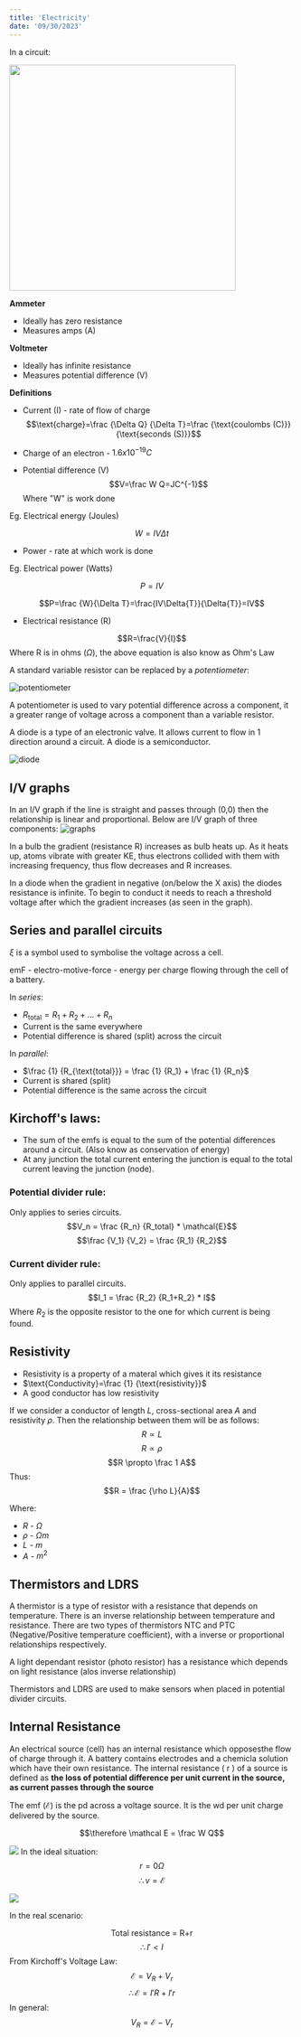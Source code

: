 ```yaml
---
title: 'Electricity'
date: '09/30/2023'
---
```


In a circuit:

<img src="/img/phys/10.png" alt="" width="400"/>

__Ammeter__
- Ideally has zero resistance
- Measures amps (A)

__Voltmeter__
- Ideally has infinite resistance
- Measures potential difference (V)

__Definitions__
- Current (I) - rate of flow of charge
$$\text{charge}=\frac {\Delta Q} {\Delta T}=\frac {\text{coulombs (C)}} {\text{seconds (S)}}$$

- Charge of an electron - $1.6x10^{-19}C$
- Potential difference (V)
$$V=\frac W Q=JC^{-1}$$
Where "W" is work done

Eg. Electrical energy (Joules)

$$W=IV\Delta{t}$$

- Power - rate at which work is done 

Eg. Electrical power (Watts)

$$P=IV$$

$$P=\frac {W}{\Delta T}=\frac{IV\Delta{T}}{\Delta{T}}=IV$$

- Electrical resistance (R)

$$R=\frac{V}{I}$$
Where R is in ohms ($\Omega$), the above equation is also know as Ohm's Law


A standard variable resistor can be replaced by a *potentiometer*:

![potentiometer](/img/phys/13.png) 

A potentiometer is used to vary potential difference across a component, it a greater range of voltage across a component than a variable resistor.

A diode is a type of an electronic valve. It allows current to flow in 1 direction around a circuit. A diode is a semiconductor.

![diode](/img/phys/16.png) 

## I/V graphs

In an I/V graph if the line is straight and passes through (0,0) then the relationship is linear and proportional. Below are I/V graph of three components:
![graphs](/img/phys/15.png) 

In a bulb the gradient (resistance R) increases as bulb heats up. As it heats up, atoms vibrate with greater KE, thus electrons collided with them with increasing frequency, thus flow decreases and R increases.

In a diode when the gradient in negative (on/below the X axis) the diodes resistance is infinite. To begin to conduct it needs to reach a threshold voltage after which the gradient increases (as seen in the graph).

## Series and parallel circuits

$\xi$ is a symbol used to symbolise the voltage across a cell.

emF - electro-motive-force - energy per charge flowing through the cell of a battery.

In *series*:
- $R_\text{total} = R_1 + R_2 + ... + R_n$
- Current is the same everywhere
- Potential difference is shared (split) across the circuit

In *parallel*:
- $\frac {1} {R_{\text{total}}} = \frac {1} {R_1} + \frac {1} {R_n}$
- Current is shared (split)
- Potential difference is the same across the circuit

## Kirchoff's laws:

- The sum of the emfs is equal to the sum of the potential differences around a circuit. (Also know as conservation of energy)
- At any junction the total current entering the junction is equal to the total current leaving the junction (node).

### Potential divider rule:

Only applies to series circuits.
$$V_n = \frac {R_n} {R_total} * \mathcal{E}$$
$$\frac {V_1} {V_2} = \frac {R_1} {R_2}$$

### Current divider rule:
Only applies to parallel circuits.
$$I_1 = \frac {R_2} {R_1+R_2} * I$$
Where $R_2$ is the opposite resistor to the one for which current is being found.

## Resistivity

- Resistivity is a property of a materal which gives it its resistance
- $\text{Conductivity}=\frac {1} {\text{resistivity}}$
- A good conductor has low resistivity 

If we consider a conductor of length $L$, cross-sectional area $A$ and resistivity $\rho$. Then the relationship between them will be as follows:
$$R \propto L$$
$$R \propto \rho$$
$$R \propto \frac 1 A$$
Thus:
$$R = \frac {\rho L}{A}$$

Where:
- $R$ - $\Omega$
- $\rho$ - $\Omega m$ 
- $L$ - $m$ 
- $A$ - $m^2$

## Thermistors and LDRS

A thermistor is a type of resistor with a resistance that depends on temperature. There is an inverse relationship between temperature and resistance. There are two types of thermistors NTC and PTC (Negative/Positive temperature coefficient), with a inverse or proportional relationships respectively.

A light dependant resistor (photo resistor) has a resistance which depends on light resistance (alos inverse relationship)

Thermistors and LDRS are used to make sensors when placed in potential divider circuits.

## Internal Resistance 

An electrical source (cell) has an internal resistance which opposesthe flow of charge through it. 
A battery contains electrodes and a chemicla solution which have their own resistance.
The internal resistance ( r ) of a source is defined as **the loss of potential difference per unit current in the source, as current passes through the source**

The emf ($\mathcal E$) is the pd across a voltage source. It is the wd per unit charge delivered by the source. 

$$\therefore \mathcal E = \frac W Q$$

![](/img/phys/22.jpeg)
In the ideal situation:
$$r = 0 \Omega$$
$$\therefore v = \mathcal{E}$$

![](/img/phys/21.jpeg)

In the real scenario:

$$\text{Total resistance = R+r}$$
$$\therefore I' < I $$
From Kirchoff's Voltage Law:
$$\mathcal{E} = V_R + V_r$$
$$\therefore \mathcal{E} = I'R + I'r$$
In general:
$$V_R = \mathcal{E}-V_r$$

